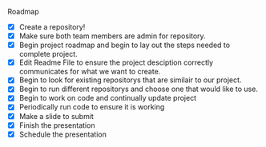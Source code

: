 Roadmap
- [x] Create a repository!
- [x] Make sure both team members are admin for repository.
- [x] Begin project roadmap and begin to lay out the steps needed to complete project.
- [x] Edit Readme File to ensure the project desciption correctly communicates for what we want to create.
- [x] Begin to look for existing repositorys that are similair to our project.
- [x] Begin to run different repositorys and choose one that would like to use.
- [x] Begin to work on code and continually update project
- [x] Periodically run code to ensure it is working
- [x] Make a slide to submit
- [x] Finish the presentation
- [x] Schedule the presentation
